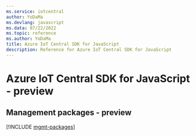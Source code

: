 ```yaml
---
ms.service: iotcentral
author: YoDaMa
ms.devlang: javascript
ms.data: 07/22/2022
ms.topic: reference
ms.author: YoDaMa
title: Azure IoT Central SDK for JavaScript
description: Reference for Azure IoT Central SDK for JavaScript
---
```

# Azure IoT Central SDK for JavaScript - preview

## Management packages - preview
[!INCLUDE [mgmt-packages](iot-central-mgmt-index.md)]